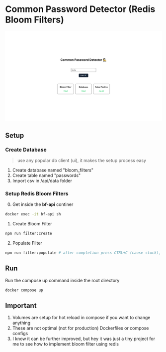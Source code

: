 # Common Password Detector (Redis Bloom Filters)

![Showcase](./assets/showcase.jpg)

## Setup

### Create Database

> use any popular db client (ui), it makes the setup process easy

1. Create database named "bloom_filters"
2. Create table named "passwords"
3. Import csv in /api/data folder

### Setup Redis Bloom Filters

0. Get inside the **bf-api** continer

```bash
docker exec -it bf-api sh
```

1. Create Bloom Filter

```bash
npm run filter:create
```

2. Populate Filter

```bash
npm run filter:populate # after completion press CTRL+C (cause stuck), idk why this is happening (i am too busy with business logic) I'll look into it
```

## Run

Run the compose up command inside the root directory

```bash
docker compose up
```

## Important

1. Volumes are setup for hot reload in compose if you want to change anything
2. These are not optimal (not for production) Dockerfiles or compose configs
3. I know it can be further improved, but hey it was just a tiny project for me to see how to implement bloom filter using redis
